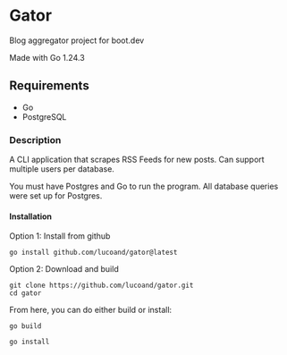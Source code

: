 # Gator

Blog aggregator project for boot.dev

Made with Go 1.24.3

## Requirements
- Go
- PostgreSQL

### Description

A CLI application that scrapes RSS Feeds for new posts.  Can support multiple users per database.

You must have Postgres and Go to run the program.  All database queries were set up for Postgres.

#### Installation

Option 1: Install from github

```console
go install github.com/lucoand/gator@latest
```

Option 2: Download and build

```console
git clone https://github.com/lucoand/gator.git
cd gator
```

From here, you can do either build or install:

```console
go build
```

```console
go install
```
